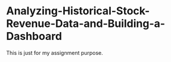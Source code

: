 # Analyzing-Historical-Stock-Revenue-Data-and-Building-a-Dashboard
This is just for my assignment purpose.
